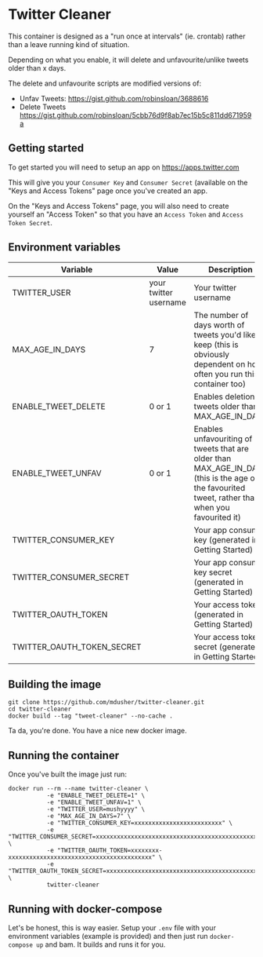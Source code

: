 # Twitter Cleaner

This container is designed as a "run once at intervals" (ie. crontab) rather than a leave running kind of situation.

Depending on what you enable, it will delete and unfavourite/unlike tweets older than x days.

The delete and unfavourite scripts are modified versions of:
* Unfav Tweets: https://gist.github.com/robinsloan/3688616
* Delete Tweets https://gist.github.com/robinsloan/5cbb76d9f8ab7ec15b5c811dd671959a

## Getting started
To get started you will need to setup an app on https://apps.twitter.com

This will give you your `Consumer Key` and `Consumer Secret` (available on the "Keys and Access Tokens" page once you've created an app.

On the "Keys and Access Tokens" page, you will also need to create yourself an "Access Token" so that you have an `Access Token` and `Access Token Secret`.

## Environment variables
| Variable | Value | Description |
| --- | --- | --- |
| TWITTER_USER | your twitter username | Your twitter username |
| MAX_AGE_IN_DAYS | 7 | The number of days worth of tweets you'd like to keep (this is obviously dependent on how often you run this container too) |
| ENABLE_TWEET_DELETE | 0 or 1 | Enables deletion of tweets older than MAX_AGE_IN_DAYS |
| ENABLE_TWEET_UNFAV | 0 or 1 | Enables unfavouriting of tweets that are older than MAX_AGE_IN_DAYS (this is the age of the favourited tweet, rather than when you favourited it) |
| TWITTER_CONSUMER_KEY | | Your app consumer key (generated in Getting Started)|
| TWITTER_CONSUMER_SECRET | | Your app consumer key secret (generated in Getting Started) |
| TWITTER_OAUTH_TOKEN | | Your access token (generated in Getting Started) |
| TWITTER_OAUTH_TOKEN_SECRET | | Your access token secret (generated in Getting Started) |

## Building the image
```
git clone https://github.com/mdusher/twitter-cleaner.git
cd twitter-cleaner
docker build --tag "tweet-cleaner" --no-cache .
```
Ta da, you're done. You have a nice new docker image.

## Running the container
Once you've built the image just run:
```
docker run --rm --name twitter-cleaner \
           -e "ENABLE_TWEET_DELETE=1" \
           -e "ENABLE_TWEET_UNFAV=1" \
           -e "TWITTER_USER=mushyyyy" \
           -e "MAX_AGE_IN_DAYS=7" \
           -e "TWITTER_CONSUMER_KEY=xxxxxxxxxxxxxxxxxxxxxxxxx" \
           -e "TWITTER_CONSUMER_SECRET=xxxxxxxxxxxxxxxxxxxxxxxxxxxxxxxxxxxxxxxxxxxxxxxxxx" \
           -e "TWITTER_OAUTH_TOKEN=xxxxxxxx-xxxxxxxxxxxxxxxxxxxxxxxxxxxxxxxxxxxxxxxxx" \
           -e "TWITTER_OAUTH_TOKEN_SECRET=xxxxxxxxxxxxxxxxxxxxxxxxxxxxxxxxxxxxxxxxxxxxx" \
           twitter-cleaner
```

## Running with docker-compose
Let's be honest, this is way easier.
Setup your `.env` file with your environment variables (example is provided) and then just run `docker-compose up` and bam. It builds and runs it for you.
